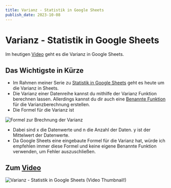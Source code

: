 ```yaml
---
title: Varianz - Statistik in Google Sheets
publish_date: 2023-10-08
---
```


# Varianz - Statistik in Google Sheets

Im heutigen [Video](https://youtu.be/YHTPcWitiSI) geht es die Varianz in Google Sheets. 

## Das Wichtigste in Kürze

- Im Rahmen meiner Serie zu [Statistik in Google Sheets](https://www.youtube.com/playlist?list=PLIwquKwgy9HbE8JO1o2Ghv9wcYHS9uHfc) geht es heute um die Varianz in Sheets.
- Die Varianz einer Datenreihe kannst du mithilfe der Varianz Funktion berechnen lassen. Allerdings kannst du dir auch eine [Benannte Funktion](https://youtu.be/L2LVHTGzizU) für die Varianzberechnung erstellen.
- Die Formel für die Varianz ist

![Formel zur Brechnung der Varianz](../../images/formeln/495_formel.jpg "Formel zur Brechnung der Varianz")

- Dabei sind x die Datenwerte und n die Anzahl der Daten. y ist der Mittelwert der Datenwerte.
- Da Google Sheets eine eingebaute Formel für die Varianz hat, würde ich empfehlen immer diese Formel und keine eigene Benannte Funktion verwenden, um Fehler auszuschließen.

## Zum [Video](https://youtu.be/YHTPcWitiSI)

![Varianz - Statistik in Google Sheets (Video Thumbnail!)](../../thumbnails/Fertig495.jpg "Varianz - Statistik in Google Sheets (Video Thumbnail!)")